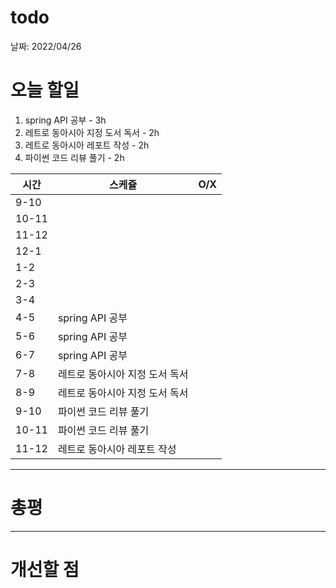 # todo

날짜: 2022/04/26

# 오늘 할일

1. spring API 공부 - 3h
2. 레트로 동아시아 지정 도서 독서 - 2h
3. 레트로 동아시아 레포트 작성 - 2h
4. 파이썬 코드 리뷰 풀기 - 2h

| 시간 | 스케쥴 | O/X |
| --- | --- | --- |
| 9-10 |  |  |
| 10-11 |  |  |
| 11-12 |  |  |
| 12-1 |  |  |
| 1-2 |  |  |
| 2-3 |  |  |
| 3-4 |  |  |
| 4-5 | spring API 공부 |  |
| 5-6 | spring API 공부 |  |
| 6-7 | spring API 공부 |  |
| 7-8 | 레트로 동아시아 지정 도서 독서 |  |
| 8-9 | 레트로 동아시아 지정 도서 독서 |  |
| 9-10 | 파이썬 코드 리뷰 풀기 |  |
| 10-11 | 파이썬 코드 리뷰 풀기 |  |
| 11-12 | 레트로 동아시아 레포트 작성 |  |

---

# 총평

---

# 개선할 점
